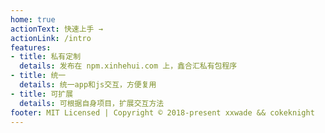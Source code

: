 ```yaml
---
home: true
actionText: 快速上手 →
actionLink: /intro
features:
- title: 私有定制
  details: 发布在 npm.xinhehui.com 上，鑫合汇私有包程序
- title: 统一
  details: 统一app和js交互，方便复用
- title: 可扩展
  details: 可根据自身项目，扩展交互方法
footer: MIT Licensed | Copyright © 2018-present xxwade && cokeknight
---
```


